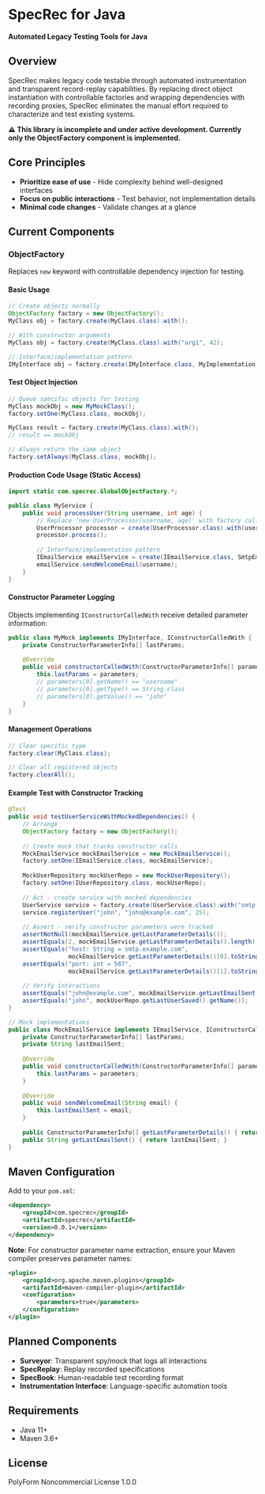 # SpecRec for Java

**Automated Legacy Testing Tools for Java**

## Overview

SpecRec makes legacy code testable through automated instrumentation and transparent record-replay capabilities. By replacing direct object instantiation with controllable factories and wrapping dependencies with recording proxies, SpecRec eliminates the manual effort required to characterize and test existing systems.

**⚠️ This library is incomplete and under active development. Currently only the ObjectFactory component is implemented.**

## Core Principles

- **Prioritize ease of use** - Hide complexity behind well-designed interfaces
- **Focus on public interactions** - Test behavior, not implementation details  
- **Minimal code changes** - Validate changes at a glance

## Current Components

### ObjectFactory

Replaces `new` keyword with controllable dependency injection for testing.

#### Basic Usage

```java
// Create objects normally
ObjectFactory factory = new ObjectFactory();
MyClass obj = factory.create(MyClass.class).with();

// With constructor arguments
MyClass obj = factory.create(MyClass.class).with("arg1", 42);

// Interface/implementation pattern
IMyInterface obj = factory.create(IMyInterface.class, MyImplementation.class).with();
```

#### Test Object Injection

```java
// Queue specific objects for testing
MyClass mockObj = new MyMockClass();
factory.setOne(MyClass.class, mockObj);

MyClass result = factory.create(MyClass.class).with();
// result == mockObj

// Always return the same object
factory.setAlways(MyClass.class, mockObj);
```

#### Production Code Usage (Static Access)

```java
import static com.specrec.GlobalObjectFactory.*;

public class MyService {
    public void processUser(String username, int age) {
        // Replace 'new UserProcessor(username, age)' with factory call
        UserProcessor processor = create(UserProcessor.class).with(username, age);
        processor.process();
        
        // Interface/implementation pattern
        IEmailService emailService = create(IEmailService.class, SmtpEmailService.class).with();
        emailService.sendWelcomeEmail(username);
    }
}
```

#### Constructor Parameter Logging

Objects implementing `IConstructorCalledWith` receive detailed parameter information:

```java
public class MyMock implements IMyInterface, IConstructorCalledWith {
    private ConstructorParameterInfo[] lastParams;
    
    @Override
    public void constructorCalledWith(ConstructorParameterInfo[] parameters) {
        this.lastParams = parameters;
        // parameters[0].getName() == "username"
        // parameters[0].getType() == String.class  
        // parameters[0].getValue() == "john"
    }
}
```

#### Management Operations

```java
// Clear specific type
factory.clear(MyClass.class);

// Clear all registered objects
factory.clearAll();
```

#### Example Test with Constructor Tracking

```java
@Test
public void testUserServiceWithMockedDependencies() {
    // Arrange
    ObjectFactory factory = new ObjectFactory();
    
    // Create mock that tracks constructor calls
    MockEmailService mockEmailService = new MockEmailService();
    factory.setOne(IEmailService.class, mockEmailService);
    
    MockUserRepository mockUserRepo = new MockUserRepository();
    factory.setOne(IUserRepository.class, mockUserRepo);
    
    // Act - create service with mocked dependencies
    UserService service = factory.create(UserService.class).with("smtp.example.com", 587);
    service.registerUser("john", "john@example.com", 25);
    
    // Assert - verify constructor parameters were tracked
    assertNotNull(mockEmailService.getLastParameterDetails());
    assertEquals(2, mockEmailService.getLastParameterDetails().length);
    assertEquals("host: String = smtp.example.com", 
                 mockEmailService.getLastParameterDetails()[0].toString());
    assertEquals("port: int = 587", 
                 mockEmailService.getLastParameterDetails()[1].toString());
    
    // Verify interactions
    assertEquals("john@example.com", mockEmailService.getLastEmailSent());
    assertEquals("john", mockUserRepo.getLastUserSaved().getName());
}

// Mock implementations
public class MockEmailService implements IEmailService, IConstructorCalledWith {
    private ConstructorParameterInfo[] lastParams;
    private String lastEmailSent;
    
    @Override
    public void constructorCalledWith(ConstructorParameterInfo[] parameters) {
        this.lastParams = parameters;
    }
    
    @Override
    public void sendWelcomeEmail(String email) {
        this.lastEmailSent = email;
    }
    
    public ConstructorParameterInfo[] getLastParameterDetails() { return lastParams; }
    public String getLastEmailSent() { return lastEmailSent; }
}
```

## Maven Configuration

Add to your `pom.xml`:

```xml
<dependency>
    <groupId>com.specrec</groupId>
    <artifactId>specrec</artifactId>
    <version>0.0.1</version>
</dependency>
```

**Note**: For constructor parameter name extraction, ensure your Maven compiler preserves parameter names:

```xml
<plugin>
    <groupId>org.apache.maven.plugins</groupId>
    <artifactId>maven-compiler-plugin</artifactId>
    <configuration>
        <parameters>true</parameters>
    </configuration>
</plugin>
```

## Planned Components

- **Surveyor**: Transparent spy/mock that logs all interactions
- **SpecReplay**: Replay recorded specifications  
- **SpecBook**: Human-readable test recording format
- **Instrumentation Interface**: Language-specific automation tools

## Requirements

- Java 11+
- Maven 3.6+

## License

PolyForm Noncommercial License 1.0.0
